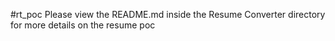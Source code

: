 #rt_poc
Please view the README.md inside the Resume Converter directory for more details on the resume poc
